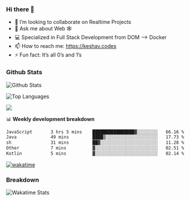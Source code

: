 ### Hi there 👋

- 👯 I’m looking to collaborate on Realtime Projects
- 💬 Ask me about Web 🕸
- 💻 Specialized in Full Stack Development from DOM --> Docker
- 📫 How to reach me: https://keshav.codes
- ⚡ Fun fact: It’s all 0’s and 1’s

### Github Stats
![Github Stats](https://github-readme-stats.vercel.app/api?username=keshavlingala&count_private=true&show_icons=true&theme=radical)

![Top Languages](https://github-readme-stats.vercel.app/api/top-langs/?username=keshavlingala&show_icons=true&theme=radical)

![](https://komarev.com/ghpvc/?username=keshavlingala)

📊 **Weekly development breakdown**

<!--START_SECTION:waka-->

```txt
JavaScript       3 hrs 5 mins    ████████████████▓░░░░░░░░   66.16 %
Java             49 mins         ████▒░░░░░░░░░░░░░░░░░░░░   17.73 %
sh               31 mins         ██▓░░░░░░░░░░░░░░░░░░░░░░   11.28 %
Other            7 mins          ▓░░░░░░░░░░░░░░░░░░░░░░░░   02.51 %
Kotlin           5 mins          ▓░░░░░░░░░░░░░░░░░░░░░░░░   02.14 %
```

<!--END_SECTION:waka-->


[![wakatime](https://wakatime.com/badge/user/62bfdbc7-082c-40a7-b4bd-f9280d51aeed.svg)](https://wakatime.com/@62bfdbc7-082c-40a7-b4bd-f9280d51aeed)


### Breakdown

![Wakatime Stats](https://github-readme-stats.vercel.app/api/wakatime?username=keshavlingala)
